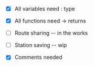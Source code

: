 - [x] All variables need : type

- [x] All functions need -> returns

- [ ] Route sharing -- in the works

- [ ] Station saving -- wip

- [x] Comments needed